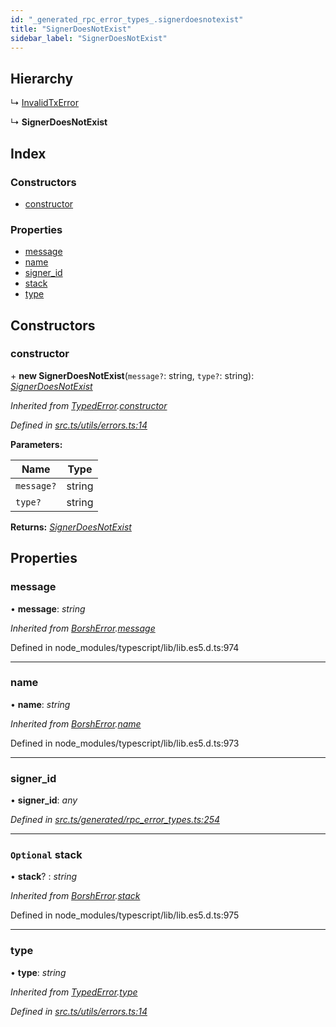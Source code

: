 ```yaml
---
id: "_generated_rpc_error_types_.signerdoesnotexist"
title: "SignerDoesNotExist"
sidebar_label: "SignerDoesNotExist"
---
```


## Hierarchy

  ↳ [InvalidTxError](_generated_rpc_error_types_.invalidtxerror.md)

  ↳ **SignerDoesNotExist**

## Index

### Constructors

* [constructor](_generated_rpc_error_types_.signerdoesnotexist.md#constructor)

### Properties

* [message](_generated_rpc_error_types_.signerdoesnotexist.md#message)
* [name](_generated_rpc_error_types_.signerdoesnotexist.md#name)
* [signer_id](_generated_rpc_error_types_.signerdoesnotexist.md#signer_id)
* [stack](_generated_rpc_error_types_.signerdoesnotexist.md#optional-stack)
* [type](_generated_rpc_error_types_.signerdoesnotexist.md#type)

## Constructors

###  constructor

\+ **new SignerDoesNotExist**(`message?`: string, `type?`: string): *[SignerDoesNotExist](_generated_rpc_error_types_.signerdoesnotexist.md)*

*Inherited from [TypedError](_utils_errors_.typederror.md).[constructor](_utils_errors_.typederror.md#constructor)*

*Defined in [src.ts/utils/errors.ts:14](https://github.com/nearprotocol/nearlib/blob/bf1ce09/src.ts/utils/errors.ts#L14)*

**Parameters:**

Name | Type |
------ | ------ |
`message?` | string |
`type?` | string |

**Returns:** *[SignerDoesNotExist](_generated_rpc_error_types_.signerdoesnotexist.md)*

## Properties

###  message

• **message**: *string*

*Inherited from [BorshError](_utils_serialize_.borsherror.md).[message](_utils_serialize_.borsherror.md#message)*

Defined in node_modules/typescript/lib/lib.es5.d.ts:974

___

###  name

• **name**: *string*

*Inherited from [BorshError](_utils_serialize_.borsherror.md).[name](_utils_serialize_.borsherror.md#name)*

Defined in node_modules/typescript/lib/lib.es5.d.ts:973

___

###  signer_id

• **signer_id**: *any*

*Defined in [src.ts/generated/rpc_error_types.ts:254](https://github.com/nearprotocol/nearlib/blob/bf1ce09/src.ts/generated/rpc_error_types.ts#L254)*

___

### `Optional` stack

• **stack**? : *string*

*Inherited from [BorshError](_utils_serialize_.borsherror.md).[stack](_utils_serialize_.borsherror.md#optional-stack)*

Defined in node_modules/typescript/lib/lib.es5.d.ts:975

___

###  type

• **type**: *string*

*Inherited from [TypedError](_utils_errors_.typederror.md).[type](_utils_errors_.typederror.md#type)*

*Defined in [src.ts/utils/errors.ts:14](https://github.com/nearprotocol/nearlib/blob/bf1ce09/src.ts/utils/errors.ts#L14)*
